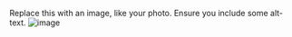 Replace this with an image, like your photo. Ensure you include some alt-text.
![image](https://user-images.githubusercontent.com/74701658/142755371-5b43f6b6-88b1-456e-ad56-20a79fa8dbe9.png)
